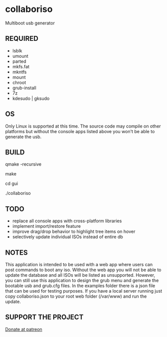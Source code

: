 # collaboriso
Multiboot usb generator

## REQUIRED
* lsblk
* umount
* parted
* mkfs.fat
* mkntfs
* mount
* chroot
* grub-install
* 7z
* kdesudo | gksudo

## OS
Only Linux is supported at this time. The source code may compile on other platforms but without the console apps listed above you won't be able to generate the usb.

## BUILD
qmake -recursive

make

cd gui

./collaboriso

## TODO
* replace all console apps with cross-platform libraries
* implement import/restore feature
* improve drag/drop behavior to highlight tree items on hover
* selectively update individual ISOs instead of entire db

## NOTES
This application is intended to be used with a web app where users can post commands to boot any iso. Without the web app you will not be able to update the database and all ISOs will be listed as unsupported. However, you can still use this application to design the grub menu and generate the bootable usb and grub.cfg files. In the examples folder there is a json file that can be used for testing purposes. If you have a local server running just copy collaboriso.json to your root web folder (/var/www) and run the update.

## SUPPORT THE PROJECT
[Donate at patreon](https://www.patreon.com/collaboriso)
